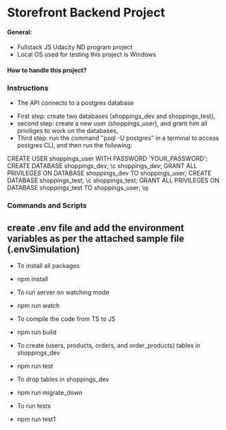 # Storefront Backend Project

#### General:
- Fullstack JS Udacity ND program project
- Local OS used for testing this project is Windows

#### How to handle this project?

### Instructions

* The API connects to a postgres database

- First step: create two databases (shoppings_dev and shoppings_test),
- second step: create a new user (shoppings_user), and grant him all priviliges to work on the databases,
- Third step: run the command "psql -U postgres" in a terminal to access postgres CLI, and then run the following:

CREATE USER shoppings_user WITH PASSWORD 'YOUR_PASSWORD';
CREATE DATABASE shoppings_dev;
\c shoppings_dev;
GRANT ALL PRIVILEGES ON DATABASE shoppings_dev TO shoppings_user;
CREATE DATABASE shoppings_test;
\c shoppings_test;
GRANT ALL PRIVILEGES ON DATABASE shoppings_test TO shoppings_user;
\q


### Commands and Scripts
## create .env file and add the environment variables as per the attached sample file (.envSimulation)

* To install all packages 
- npm install

* To run server on watching mode
- npm run watch

* To compile the code from TS to JS 
- npm run build

* To create (users, products, orders, and order_products) tables in shoppings_dev
- npm run test

* To drop tables in shoppings_dev
- npm run migrate_down

* To run tests
- npm run test1
